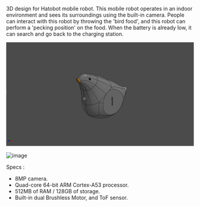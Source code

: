 3D design for Hatobot mobile robot. This mobile robot operates in an indoor environment and sees its surroundings using the built-in camera. People can interact with this robot by throwing the 'bird food', and this robot can perform a 'pecking position' on the food. When the battery is already low, it can search and go back to the charging station.

![hatobot-assy](https://github.com/iqbalramadhan1102/3D-model/blob/main/hatobot/hatobot-assy.png)

![image](https://github.com/iqbalramadhan1102/3D-model/assets/56419725/2f0726b9-eeb9-4608-950a-9e86cca99494)

Specs : 
- 8MP camera.
- Quad-core 64-bit ARM Cortex-A53 processor.
- 512MB of RAM / 128GB of storage.
- Built-in dual Brushless Motor, and ToF sensor.
